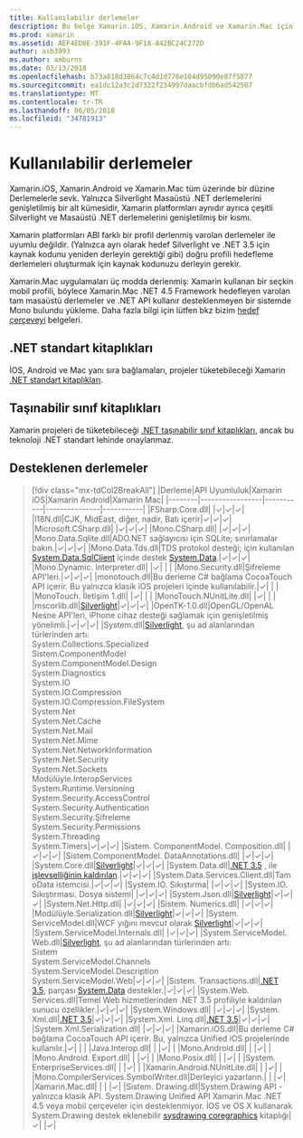 ```yaml
---
title: Kullanılabilir derlemeler
description: Bu belge Xamarin.iOS, Xamarin.Android ve Xamarin.Mac için kullanılabilir olan derlemeleri listeler. .NET standart kitaplıklar ve taşınabilir sınıf kitaplıkları ile ilgili belgeler için de bağlar.
ms.prod: xamarin
ms.assetid: AEF4ED0E-391F-4FA4-9F18-842BC24C272D
author: asb3993
ms.author: amburns
ms.date: 03/13/2018
ms.openlocfilehash: b73a818d3864c7c4d1d776e104d95090e87f5877
ms.sourcegitcommit: ea1dc12a3c2d7322f234997daacbfdb6ad542507
ms.translationtype: MT
ms.contentlocale: tr-TR
ms.lasthandoff: 06/05/2018
ms.locfileid: "34781913"
---
```

# <a name="available-assemblies"></a>Kullanılabilir derlemeler

Xamarin.iOS, Xamarin.Android ve Xamarin.Mac tüm üzerinde bir düzine Derlemelerle sevk. Yalnızca Silverlight Masaüstü .NET derlemelerini genişletilmiş bir alt kümesidir, Xamarin platformları aynıdır ayrıca çeşitli Silverlight ve Masaüstü .NET derlemelerini genişletilmiş bir kısmı.

Xamarin platformları ABI farklı bir profil derlenmiş varolan derlemeler ile uyumlu değildir. (Yalnızca ayrı olarak hedef Silverlight ve .NET 3.5 için kaynak kodunu yeniden derleyin gerektiği gibi) doğru profili hedefleme derlemeleri oluşturmak için kaynak kodunuzu derleyin gerekir.

Xamarin.Mac uygulamaları üç modda derlenmiş: Xamarin kullanan bir seçkin mobil profili, böylece Xamarin.Mac .NET 4.5 Framework hedefleyen varolan tam masaüstü derlemeler ve .NET API kullanır desteklenmeyen bir sistemde Mono bulundu yükleme. Daha fazla bilgi için lütfen bkz bizim [hedef çerçeveyi](~/mac/platform/target-framework.md) belgeleri.


## <a name="net-standard-libraries"></a>.NET standart kitaplıkları

İOS, Android ve Mac yanı sıra bağlamaları, projeler tüketebileceği Xamarin [.NET standart kitaplıkları](~/cross-platform/app-fundamentals/net-standard.md).

## <a name="portable-class-libraries"></a>Taşınabilir sınıf kitaplıkları
 
Xamarin projeleri de tüketebileceği [.NET taşınabilir sınıf kitaplıkları](~/cross-platform/app-fundamentals/pcl.md), ancak bu teknoloji .NET standart lehinde onaylanmaz.

## <a name="supported-assemblies"></a>Desteklenen derlemeler

> [!div class="mx-tdCol2BreakAll"]
> |Derleme|API Uyumluluk|Xamarin iOS|Xamarin Android|Xamarin Mac|
> |--------|-----------------|-----------|---------------|-----------|
> |FSharp.Core.dll| |✓|✓|✓|
> |l18N.dll|CJK, MidEast, diğer, nadir, Batı içerir|✓|✓|✓|
> |Microsoft.CSharp.dll| |✓|✓|✓|
> |Mono.CSharp.dll| |✓|✓|✓|
> |Mono.Data.Sqlite.dll|ADO.NET sağlayıcısı için SQLite; sınırlamalar bakın.|✓|✓|✓|
> |Mono.Data.Tds.dll|TDS protokol desteği; için kullanılan [System.Data.SqlClient](https://developer.xamarin.com/api/namespace/System.Data.SqlClient/) içinde destek [System.Data](https://developer.xamarin.com/api/namespace/System.Data/).|✓|✓|✓|
> |Mono.Dynamic. &#8203;Interpreter.dll| |✓| | |
> |Mono.Security.dll|Şifreleme API'leri.|✓|✓|✓|
> |monotouch.dll|Bu derleme C# bağlama CocoaTouch API içerir. Bu yalnızca klasik iOS projeleri içinde kullanılabilir.|✓| | |
> |MonoTouch. &#8203;İletişim 1.dll| |✓| | |
> |MonoTouch.&#8203;NUnitLite.dll| |✓| | |
> |mscorlib.dll|[Silverlight](https://msdn.microsoft.com/library/cc838194(VS.95).aspx)|✓|✓|✓|
> |OpenTK-1.0.dll|OpenGL/OpenAL Nesne API'leri, iPhone cihaz desteği sağlamak için genişletilmiş yönelimli.|✓|✓|✓|
> |System.dll|[Silverlight](https://msdn.microsoft.com/library/cc838194(VS.95).aspx), şu ad alanlarından türlerinden artı:<br />System.Collections.Specialized<br />Sistem. &#8203;ComponentModel<br />System.ComponentModel.Design<br />System.Diagnostics<br />System.IO<br />System.IO.Compression<br />System.IO.Compression.FileSystem<br />System.Net<br />System.Net.Cache<br />System.Net.Mail<br />System.Net.Mime<br />System.Net.&#8203;NetworkInformation<br />System.Net.Security<br />System.Net.Sockets<br />Modülüyle. &#8203;InteropServices<br />System.Runtime.Versioning<br />System.Security. &#8203;AccessControl<br />System.Security.Authentication<br />System.Security. &#8203;Şifreleme<br />System.Security.Permissions<br />System.Threading<br />System.Timers|✓|✓|✓|
> |Sistem. &#8203;ComponentModel. &#8203;Composition.dll| |✓|✓|✓|
> |Sistem. &#8203;ComponentModel. &#8203;DataAnnotations.dll| |✓|✓|✓|
> |System.Core.dll|[Silverlight](https://msdn.microsoft.com/library/cc838194(VS.95).aspx)|✓|✓|✓|
> |System.Data.dll|[.NET 3.5](http://msdn.microsoft.com/library/ms229335.aspx) , ile [işlevselliğinin kaldırılan](~/ios/data-cloud/system.data.md).|✓|✓|✓|
> |System.Data.&#8203;Services.&#8203;Client.dll|Tam oData istemcisi.|✓|✓|✓|
> |System.IO. &#8203;Sıkıştırma| |✓|✓|✓|
> |System.IO. &#8203;Sıkıştırması. &#8203;Dosya sistemi| |✓|✓|✓|
> |System.Json.dll|[Silverlight](http://msdn.microsoft.com/library/cc838194(VS.95).aspx)|✓|✓|✓|
> |System.Net.&#8203;Http.dll| |✓|✓|✓|
> |Sistem. &#8203;Numerics.dll| |✓|✓|✓|
> |Modülüyle. &#8203;Serialization.dll|[Silverlight](http://msdn.microsoft.com/library/cc838194(VS.95).aspx)|✓|✓|✓|
> |System.&#8203;ServiceModel.dll|WCF yığını mevcut olarak [Silverlight](http://msdn.microsoft.com/library/cc838194(VS.95).aspx)|✓|✓|✓|
> |System.&#8203;ServiceModel.&#8203;Internals.dll| |✓|✓|✓|
> |System.&#8203;ServiceModel.&#8203;Web.dll|[Silverlight](http://msdn.microsoft.com/library/cc838194(VS.95).aspx), şu ad alanlarından türlerinden artı: <br />Sistem<br />System.ServiceModel.Channels<br />System.ServiceModel.Description<br />System.ServiceModel.Web|✓|✓|✓|
> |Sistem. &#8203;Transactions.dll|[.NET 3.5](http://msdn.microsoft.com/library/ms229335.aspx); parçası [System.Data](~/ios/data-cloud/system.data.md) destekler.|✓|✓|✓|
> |System.Web.&#8203;Services.dll|Temel Web hizmetlerinden .NET 3.5 profiliyle kaldırılan sunucu özellikler.|✓|✓|✓|
> |System.&#8203;Windows.dll| |✓|✓|✓|
> |System.&#8203;Xml.dll|[.NET 3.5](http://msdn.microsoft.com/library/ms229335.aspx)|✓|✓|✓|
> |System.Xml. &#8203;Linq.dll|[.NET 3.5](http://msdn.microsoft.com/library/ms229335.aspx)|✓|✓|✓|
> |System.Xml.Serialization.dll| |✓|✓|✓|
> |Xamarin.iOS.dll|Bu derleme C# bağlama CocoaTouch API içerir. Bu, yalnızca Unified iOS projelerinde kullanılır.|✓| | |
> |Java.Interop.dll| | |✓| |
> |Mono.Android.dll| | |✓| |
> |Mono.Android. &#8203;Export.dll| | |✓| |
> |Mono.Posix.dll| | |✓| |
> |System.&#8203;EnterpriseServices.dll| | |✓| |
> |Xamarin.Android.&#8203;NUnitLite.dll| | |✓| |
> |Mono.CompilerServices. &#8203;SymbolWriter.dll|Derleyici yazarların.| | |✓|
> |Xamarin.Mac.dll| | | |✓|
> |Sistem. &#8203;Drawing.dll|System.Drawing API - yalnızca klasik API. System.Drawing Unified API Xamarin.Mac .NET 4.5 veya mobil çerçeveler için desteklenmiyor. İOS ve OS X kullanarak System.Drawing destek eklenebilir [sysdrawing coregraphics](https://github.com/mono/sysdrawing-coregraphics) kitaplığı|✓| |✓|
